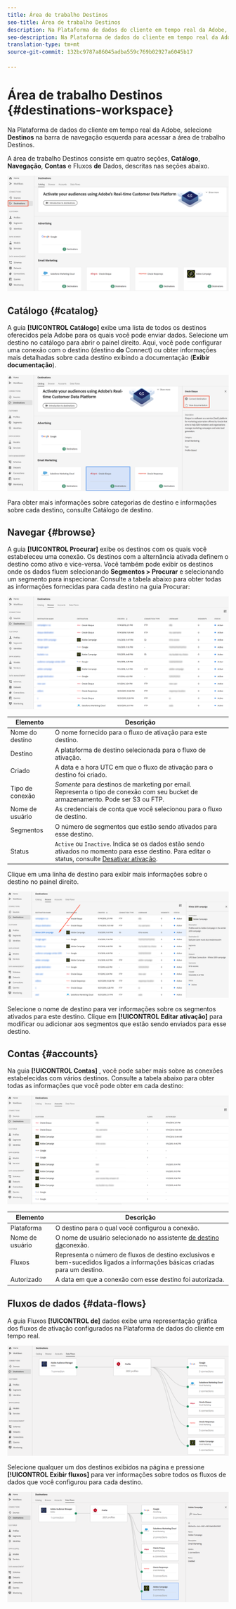 ```yaml
---
title: Área de trabalho Destinos
seo-title: Área de trabalho Destinos
description: Na Plataforma de dados do cliente em tempo real da Adobe, selecione Destinos na barra de navegação esquerda para acessar a área de trabalho de destinos.
seo-description: Na Plataforma de dados do cliente em tempo real da Adobe, selecione Destinos na barra de navegação esquerda para acessar a área de trabalho de destinos.
translation-type: tm+mt
source-git-commit: 132bc9787a86045adba559c769b02927a6045b17

---
```



# Área de trabalho Destinos {#destinations-workspace}

Na Plataforma de dados do cliente em tempo real da Adobe, selecione **Destinos** na barra de navegação esquerda para acessar a área de trabalho Destinos.

A área de trabalho Destinos consiste em quatro seções, **Catálogo**, **Navegação**, **Contas** e Fluxos **de** Dados, descritas nas seções abaixo.

![Destinos-visão geral](/help/rtcdp/destinations/assets/destinations-overview.png)

## Catálogo {#catalog}

A guia **[!UICONTROL Catálogo]** exibe uma lista de todos os destinos oferecidos pela Adobe para os quais você pode enviar dados. Selecione um destino no catálogo para abrir o painel direito. Aqui, você pode configurar uma conexão com o destino (destino **do** Connect) ou obter informações mais detalhadas sobre cada destino exibindo a documentação (**Exibir documentação**).

![Opções de catálogo de destino](/help/rtcdp/destinations/assets/destination-ui-catalog-options.png)

Para obter mais informações sobre categorias de destino e informações sobre cada destino, consulte Catálogo [](/help/rtcdp/destinations/destinations-catalog.md)de destino.

## Navegar {#browse}

A guia **[!UICONTROL Procurar]** exibe os destinos com os quais você estabeleceu uma conexão. Os destinos com a alternância ativada definem o destino como ativo e vice-versa. Você também pode exibir os destinos onde os dados fluem selecionando **Segmentos > Procurar** e selecionando um segmento para inspecionar. Consulte a tabela abaixo para obter todas as informações fornecidas para cada destino na guia Procurar:

![Guia Procurar](/help/rtcdp/destinations/assets/browse-tab.png)

| Elemento | Descrição |
---------|----------
| Nome do destino | O nome fornecido para o fluxo de ativação para este destino. |
| Destino | A plataforma de destino selecionada para o fluxo de ativação. |
| Criado | A data e a hora UTC em que o fluxo de ativação para o destino foi criado. |
| Tipo de conexão | *Somente* para destinos de marketing por email. Representa o tipo de conexão com seu bucket de armazenamento. Pode ser S3 ou FTP. |
| Nome de usuário | As credenciais de conta que você selecionou para o fluxo de destino. |
| Segmentos | O número de segmentos que estão sendo ativados para esse destino. |
| Status | `Active` ou `Inactive`. Indica se os dados estão sendo ativados no momento para esse destino. Para editar o status, consulte [Desativar ativação](/help/rtcdp/destinations/activate-destinations.md#disable-activation). |

Clique em uma linha de destino para exibir mais informações sobre o destino no painel direito.

![Clique na linha de destino](/help/rtcdp/destinations/assets/click-destination-row.png)

Selecione o nome de destino para ver informações sobre os segmentos ativados para este destino. Clique em **[!UICONTROL Editar ativação]** para modificar ou adicionar aos segmentos que estão sendo enviados para esse destino.

## Contas {#accounts}

Na guia **[!UICONTROL Contas]** , você pode saber mais sobre as conexões estabelecidas com vários destinos. Consulte a tabela abaixo para obter todas as informações que você pode obter em cada destino:

![Guia Contas](/help/rtcdp/destinations/assets/accounts-tab.png)

| Elemento | Descrição |
---------|----------
| Plataforma | O destino para o qual você configurou a conexão. |
| Nome de usuário | O nome de usuário selecionado no assistente [de destino da](/help/rtcdp/destinations/email-marketing-destinations.md#connect-destination)conexão. |
| Fluxos | Representa o número de fluxos de destino exclusivos e bem-sucedidos ligados a informações básicas criadas para um destino. |
| Autorizado | A data em que a conexão com esse destino foi autorizada. |

## Fluxos de dados {#data-flows}

A guia Fluxos **[!UICONTROL de]** dados exibe uma representação gráfica dos fluxos de ativação configurados na Plataforma de dados do cliente em tempo real.

![Data-flows1](/help/rtcdp/destinations/assets/data-flows1.png)

Selecione qualquer um dos destinos exibidos na página e pressione **[!UICONTROL Exibir fluxos]** para ver informações sobre todos os fluxos de dados que você configurou para cada destino.

![Data-flows2](/help/rtcdp/destinations/assets/data-flows2.png)